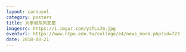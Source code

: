 ```yaml
---
layout: carousel
category: posters
title: 大學城系列節慶
imagesrc: https://i.imgur.com/yzTLsJm.jpg
eventurl: https://www.ntpu.edu.tw/college/e4/news_more.php?id=723
date: 2018-08-21
---
```

